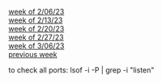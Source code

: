 [week of 2/06/23](/Rust/week_of_2_06_23.md)<br>
[week of 2/13/23](/Rust/week_of_2_13_23.md)<br>
[week of 2/20/23](/Rust/week_of_2_20_23.md)<br>
[week of 2/27/23](/Rust/week_of_2_27_23.md)<br> 
[week of 3/06/23](/Rust/week_of_3_06_23.md)<br> 
[previous week](/React/template_files.md)

to check all ports: lsof -i -P | grep -i "listen"